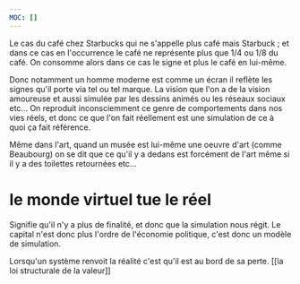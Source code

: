 ```yaml
---
MOC: []
---
```

Le cas du café chez Starbucks qui ne s'appelle plus café mais Starbuck ; et dans ce cas en l'occurrence le café ne représente plus que 1/4 ou 1/8 du café.
On consomme alors dans ce cas le signe et plus le café en lui-même.

Donc notamment un homme moderne est comme un écran il reflète les signes qu'il porte via tel ou tel marque.
La vision que l'on a de la vision amoureuse et aussi simulée par les dessins animés ou les réseaux sociaux etc...
On reproduit inconsciemment ce genre de comportements dans nos vies réels, et donc ce que l'on fait réellement est une simulation de ce à quoi ça fait référence.

Même dans l'art, quand un musée est lui-même une oeuvre d'art (comme Beaubourg) on se dit que ce qu'il y a dedans est forcément de l'art même si il y a des toilettes retournées etc...
# le monde virtuel tue le réel
Signifie qu'il n'y a plus de finalité, et donc que la simulation nous régit.
Le capital n'est donc plus l'ordre de l'économie politique, c'est donc un modèle de simulation.

Lorsqu'un système renvoit la réalité c'est qu'il est au bord de sa perte. 
[[la loi structurale de la valeur]]